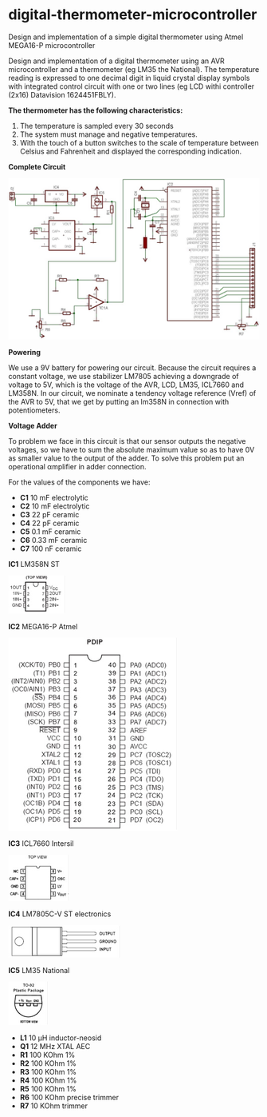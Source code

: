 # digital-thermometer-microcontroller
Design and implementation of a simple digital thermometer using Atmel MEGA16-P microcontroller

Design and implementation of a digital thermometer using an AVR microcontroller and a thermometer 
(eg LM35 the National). The temperature reading is expressed to one decimal digit in liquid crystal 
display symbols with integrated control circuit with one or two lines (eg LCD withi controller 
(2x16) Datavision 1624451FBLY).

**The thermometer has the following characteristics:**

1. The temperature is sampled every 30 seconds
2. The system must manage and negative temperatures.
3. With the touch of a button switches to the scale of temperature between Celsius and Fahrenheit 
and displayed the corresponding indication.

**Complete Circuit**

![Main circuit](https://github.com/GeorgePapageorgakis/digital-thermometer-microcontroller/blob/master/ICs/circuit.JPG)

**Powering**

We use a 9V battery for powering our circuit. Because the circuit requires a constant voltage, we 
use stabilizer LM7805 achieving a downgrade of voltage to 5V, which is the voltage of the AVR, LCD,
LM35, ICL7660 and LM358N. In our circuit, we nominate a tendency voltage reference (Vref) of the AVR 
to 5V, that we get by putting an lm358N in connection with potentiometers.

**Voltage Adder**

To problem we face in this circuit is that our sensor outputs the negative voltages, so we have to sum the absolute maximum value so as to have 0V as smaller value to the output of the adder.
To solve this problem put an οperational αmplifier in adder connection.

For the values of the components we have:

* **C1** 10    mF 	electrolytic
* **C2** 10    mF 	electrolytic
* **C3** 22    pF 	ceramic
* **C4** 22    pF 	ceramic
* **C5** 0.1   mF 	ceramic
* **C6** 0.33  mF 	ceramic
* **C7** 100   nF 	ceramic

**IC1** LM358N ST

![LM358N ST](https://github.com/GeorgePapageorgakis/digital-thermometer-microcontroller/blob/master/ICs/LM358N%20%20ST.jpg)

**IC2**	MEGA16-P Atmel

![MEGA16-P Atmel](https://github.com/GeorgePapageorgakis/digital-thermometer-microcontroller/blob/master/ICs/MEGA16-P%20%20Atmel.jpg)

**IC3**	ICL7660 Intersil

![ICL7660 Intersil](https://github.com/GeorgePapageorgakis/digital-thermometer-microcontroller/blob/master/ICs/ICL7660%20Intersil.jpg)
 
**IC4** LM7805C-V ST electronics

![LM7805C-V ST electronics](https://github.com/GeorgePapageorgakis/digital-thermometer-microcontroller/blob/master/ICs/LM7805C-V%20%20ST%20electronics.jpg)

**IC5** LM35 National

![LM35 National](https://github.com/GeorgePapageorgakis/digital-thermometer-microcontroller/blob/master/ICs/LM35%20National.jpg)

* **L1**	10  μH		   inductor-neosid
* **Q1**	12  MHz		  XTAL AEC
* **R1**	100 KOhm			 1%      
* **R2**	100 KOhm			 1%
* **R3**	100 KOhm		 	1%
* **R4**	100 KOhm			 1%
* **R5**	100 KOhm			 1%
* **R6**	100 KOhm		 precise trimmer  
* **R7**	10  KOhm		 trimmer 
